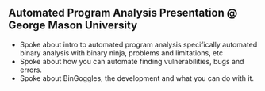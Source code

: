 ## Automated Program Analysis Presentation @ George Mason University
- Spoke about intro to automated program analysis specifically automated binary analysis with binary ninja, problems and limitations, etc
- Spoke about how you can automate finding vulnerabilities, bugs and errors.
- Spoke about BinGoggles, the development and what you can do with it.
